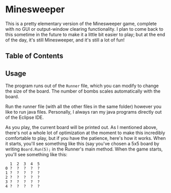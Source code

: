 # Minesweeper
This is a pretty elementary version of the Minesweeper game, complete with no GUI or output-window clearing functionality. 
I plan to come back to this sometime in the future to make it a little bit easier to play;
but at the end of the day, it's still Minesweeper, and it's still a lot of fun!
## Table of Contents

## Usage
The program runs out of the `Runner` file, which you can modify to change the size of the board. The number of bombs scales automatically with the board.

Run the runner file (with all the other files in the same folder) however you like to run java files. Personally, I always ran my java programs directly out of the Eclipse IDE.

As you play, the current board will be printed out. As I mentioned above, there's not a whole lot of optimization at the moment to make this incredibly comfortable to play,
but if you have the patience, here's how it works. When it starts, you'll see something like this (say you've chosen a 5x5 board by writing `Board.Run(5);` in the Runner's main method. When the game starts, you'll see something like this:
```
  1  2  3  4  5
0 ?  ?  ?  ?  ?
1 ?  ?  ?  ?  ?
2 ?  ?  ?  ?  ?
3 ?  ?  ?  ?  ?
4 ?  ?  ?  ?  ?
```
